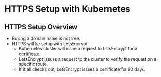 # HTTPS Setup with Kubernetes

## HTTPS Setup Overview

* Buying a domain name is not free.
* HTTPS will be setup with LetsEncrypt.
  * Kubernetes cluster will issue a request to LetsEncrypt for a certificate.
  * LetsEncrypt issues a request to the cluster to verify the request on a specific route.
  * If it all checks out, LetsEncrypt issues a certificate for 90 days.
